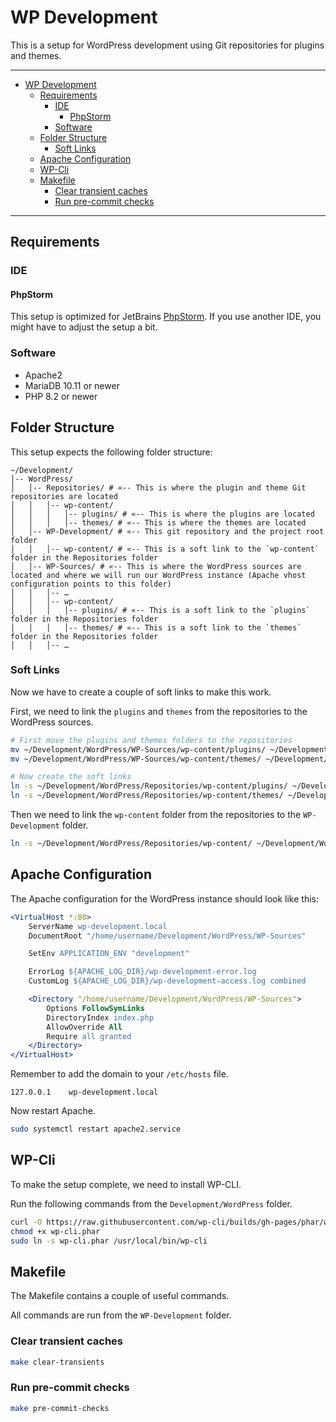 # WP Development<a name="wp-development"></a>

This is a setup for WordPress development using Git repositories for plugins and themes.

______________________________________________________________________

<!-- mdformat-toc start --slug=github --maxlevel=6 --minlevel=1 -->

- [WP Development](#wp-development)
  - [Requirements](#requirements)
    - [IDE](#ide)
      - [PhpStorm](#phpstorm)
    - [Software](#software)
  - [Folder Structure](#folder-structure)
    - [Soft Links](#soft-links)
  - [Apache Configuration](#apache-configuration)
  - [WP-Cli](#wp-cli)
  - [Makefile](#makefile)
    - [Clear transient caches](#clear-transient-caches)
    - [Run pre-commit checks](#run-pre-commit-checks)

<!-- mdformat-toc end -->

______________________________________________________________________

## Requirements<a name="requirements"></a>

### IDE<a name="ide"></a>

#### PhpStorm<a name="phpstorm"></a>

This setup is optimized for JetBrains [PhpStorm](https://www.jetbrains.com/phpstorm/).
If you use another IDE, you might have to adjust the setup a bit.

### Software<a name="software"></a>

- Apache2
- MariaDB 10.11 or newer
- PHP 8.2 or newer

## Folder Structure<a name="folder-structure"></a>

This setup expects the following folder structure:

```
~/Development/
│-- WordPress/
│   │-- Repositories/ # «-- This is where the plugin and theme Git repositories are located
│   │   │-- wp-content/
│   │   │   │-- plugins/ # «-- This is where the plugins are located
│   │   │   │-- themes/ # «-- This is where the themes are located
│   │-- WP-Development/ # «-- This git repository and the project root folder
│   │   │-- wp-content/ # «-- This is a soft link to the `wp-content` folder in the Repositories folder
│   │-- WP-Sources/ # «-- This is where the WordPress sources are located and where we will run our WordPress instance (Apache vhost configuration points to this folder)
│   │   │-- …
│   │   │-- wp-content/
│   │   │   │-- plugins/ # «-- This is a soft link to the `plugins` folder in the Repositories folder
│   │   │   │-- themes/ # «-- This is a soft link to the `themes` folder in the Repositories folder
│   │   │-- …
```

### Soft Links<a name="soft-links"></a>

Now we have to create a couple of soft links to make this work.

First, we need to link the `plugins` and `themes` from the repositories to the
WordPress sources.

```bash
# First move the plugins and themes folders to the repositories
mv ~/Development/WordPress/WP-Sources/wp-content/plugins/ ~/Development/WordPress/Repositories/wp-content/
mv ~/Development/WordPress/WP-Sources/wp-content/themes/ ~/Development/WordPress/Repositories/wp-content/

# Now create the soft links
ln -s ~/Development/WordPress/Repositories/wp-content/plugins/ ~/Development/WordPress/WP-Sources/wp-content/plugins
ln -s ~/Development/WordPress/Repositories/wp-content/themes/ ~/Development/WordPress/WP-Sources/wp-content/themes
```

Then we need to link the `wp-content` folder from the repositories to
the `WP-Development` folder.

```bash
ln -s ~/Development/WordPress/Repositories/wp-content/ ~/Development/WordPress/WP-Development/wp-content
```

## Apache Configuration<a name="apache-configuration"></a>

The Apache configuration for the WordPress instance should look like this:

```apache
<VirtualHost *:80>
    ServerName wp-development.local
    DocumentRoot "/home/username/Development/WordPress/WP-Sources"

    SetEnv APPLICATION_ENV "development"

    ErrorLog ${APACHE_LOG_DIR}/wp-development-error.log
    CustomLog ${APACHE_LOG_DIR}/wp-development-access.log combined

    <Directory "/home/username/Development/WordPress/WP-Sources">
        Options FollowSymLinks
        DirectoryIndex index.php
        AllowOverride All
        Require all granted
    </Directory>
</VirtualHost>
```

Remember to add the domain to your `/etc/hosts` file.

```text
127.0.0.1    wp-development.local
```

Now restart Apache.

```bash
sudo systemctl restart apache2.service
```

## WP-Cli<a name="wp-cli"></a>

To make the setup complete, we need to install WP-CLI.

Run the following commands from the `Development/WordPress` folder.

```bash
curl -O https://raw.githubusercontent.com/wp-cli/builds/gh-pages/phar/wp-cli.phar
chmod +x wp-cli.phar
sudo ln -s wp-cli.phar /usr/local/bin/wp-cli
```

## Makefile<a name="makefile"></a>

The Makefile contains a couple of useful commands.

All commands are run from the `WP-Development` folder.

### Clear transient caches<a name="clear-transient-caches"></a>

```bash
make clear-transients
```

### Run pre-commit checks<a name="run-pre-commit-checks"></a>

```bash
make pre-commit-checks
```
